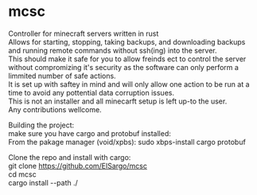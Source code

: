 # mcsc
Controller for minecraft servers written in rust \
Allows for starting, stopping, taking backups, and downloading backups and running remote commands without ssh(ing) into the server.\
This should make it safe for you to allow freinds ect to control the server without compromizing it's security as the software can only perform a limmited number of safe actions. \
It is set up with saftey in mind and will only allow one action to be run at a time to avoid any pottential data corruption issues.\
This is not an installer and all minecarft setup is left up-to the user. \
Any contributions wellcome.

Building the project:\
make sure you have cargo and protobuf installed: \
From the pakage manager (void/xpbs): sudo xbps-install cargo protobuf 

Clone the repo and install with cargo: \
git clone https://github.com/ElSargo/mcsc \
cd mcsc \
cargo install --path ./ 
